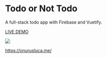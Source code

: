 # Todo or Not Todo

 A full-stack todo app with Firebase and Vuetify.

<a href="https://kaidanfit.netlify.app/" target=”_blank”>LIVE DEMO</a>

<a  href="https://kaidanfit.netlify.app/"><img src="https://www.linkpicture.com/q/todo.png" type="image"></a>

https://onurusluca.me/

